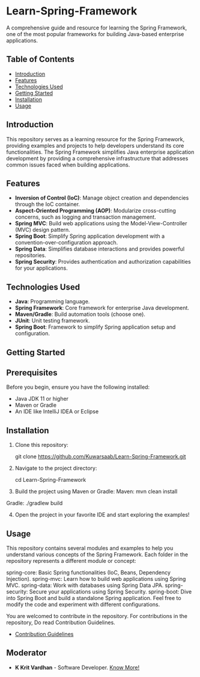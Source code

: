 # Learn-Spring-Framework

A comprehensive guide and resource for learning the Spring Framework, one of the most popular frameworks for building Java-based enterprise applications.

## Table of Contents

- [Introduction](#introduction)
- [Features](#features)
- [Technologies Used](#technologies-used)
- [Getting Started](#getting-started)
- [Installation](#installation)
- [Usage](#usage)

## Introduction

This repository serves as a learning resource for the Spring Framework, providing examples and projects to help developers understand its core functionalities. The Spring Framework simplifies Java enterprise application development by providing a comprehensive infrastructure that addresses common issues faced when building applications.

## Features

- **Inversion of Control (IoC)**: Manage object creation and dependencies through the IoC container.
- **Aspect-Oriented Programming (AOP)**: Modularize cross-cutting concerns, such as logging and transaction management.
- **Spring MVC**: Build web applications using the Model-View-Controller (MVC) design pattern.
- **Spring Boot**: Simplify Spring application development with a convention-over-configuration approach.
- **Spring Data**: Simplifies database interactions and provides powerful repositories.
- **Spring Security**: Provides authentication and authorization capabilities for your applications.

## Technologies Used

- **Java**: Programming language.
- **Spring Framework**: Core framework for enterprise Java development.
- **Maven/Gradle**: Build automation tools (choose one).
- **JUnit**: Unit testing framework.
- **Spring Boot**: Framework to simplify Spring application setup and configuration.

## Getting Started

## Prerequisites

Before you begin, ensure you have the following installed:

- Java JDK 11 or higher
- Maven or Gradle
- An IDE like IntelliJ IDEA or Eclipse

## Installation

1. Clone this repository:
  
   git clone https://github.com/Kuwarsaab/Learn-Spring-Framework.git

2. Navigate to the project directory:

    cd Learn-Spring-Framework
   
3. Build the project using Maven or Gradle:
  Maven:
    mvn clean install
   
  Gradle:
    ./gradlew build

4. Open the project in your favorite IDE and start exploring the examples!

## Usage

This repository contains several modules and examples to help you understand various concepts of the Spring Framework. Each folder in the repository represents a different module or concept:

spring-core: Basic Spring functionalities (IoC, Beans, Dependency Injection).
spring-mvc: Learn how to build web applications using Spring MVC.
spring-data: Work with databases using Spring Data JPA.
spring-security: Secure your applications using Spring Security.
spring-boot: Dive into Spring Boot and build a standalone Spring application.
Feel free to modify the code and experiment with different configurations.

You are welcomed to contribute in the repository. For contributions in the repository, Do read Contribution Guidelines.

- [Contribution Guidelines](https://github.com/Kuwarsaab/Learn-Spring-Framework/new/master/contributing.md)


## Moderator

* **K Krit Vardhan** - Software Developer.   [Know More!](https://github.com/Kuwarsaab)
